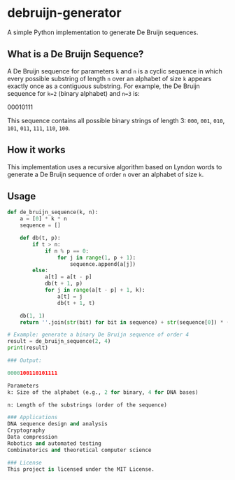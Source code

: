 # debruijn-generator


A simple Python implementation to generate De Bruijn sequences.
## What is a De Bruijn Sequence?
A De Bruijn sequence for parameters `k` and `n` is a cyclic sequence in which every possible substring of length `n` over an alphabet of size `k` appears exactly once as a contiguous substring.
For example, the De Bruijn sequence for `k=2` (binary alphabet) and `n=3` is:

00010111

This sequence contains all possible binary strings of length 3: `000`, `001`, `010`, `101`, `011`, `111`, `110`, `100`.

## How it works

This implementation uses a recursive algorithm based on Lyndon words to generate a De Bruijn sequence of order `n` over an alphabet of size `k`.

## Usage

```python
def de_bruijn_sequence(k, n):
    a = [0] * k * n
    sequence = []

    def db(t, p):
        if t > n:
            if n % p == 0:
                for j in range(1, p + 1):
                    sequence.append(a[j])
        else:
            a[t] = a[t - p]
            db(t + 1, p)
            for j in range(a[t - p] + 1, k):
                a[t] = j
                db(t + 1, t)

    db(1, 1)
    return ''.join(str(bit) for bit in sequence) + str(sequence[0]) * (n - 1)

# Example: generate a binary De Bruijn sequence of order 4
result = de_bruijn_sequence(2, 4)
print(result)

### Output:

0000100110101111

Parameters
k: Size of the alphabet (e.g., 2 for binary, 4 for DNA bases)

n: Length of the substrings (order of the sequence)

### Applications
DNA sequence design and analysis
Cryptography
Data compression
Robotics and automated testing
Combinatorics and theoretical computer science

### License
This project is licensed under the MIT License.





